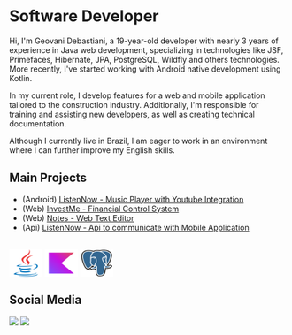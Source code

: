 # Software Developer
Hi, I'm Geovani Debastiani, a 19-year-old developer with nearly 3 years of experience in Java web development, specializing in technologies like JSF, Primefaces, Hibernate, JPA, PostgreSQL, Wildfly and others technologies. More recently, I've started working with Android native development using Kotlin.

In my current role, I develop features for a web and mobile application tailored to the construction industry. Additionally, I'm responsible for training and assisting new developers, as well as creating technical documentation. 

Although I currently live in Brazil, I am eager to work in an environment where I can further improve my English skills.

## Main Projects
+ (Android) <a href="https://github.com/GeovaniTech/ListenNow-App" target="_blank">ListenNow  - Music Player with Youtube Integration</a> <br>
+ (Web) <a href="https://github.com/GeovaniTech/investme" target="_blank">InvestMe - Financial Control System</a> <br>
+ (Web) <a href="https://github.com/GeovaniTech/notes" target="_blank">Notes - Web Text Editor</a> <br>
+ (Api) <a href="https://github.com/GeovaniTech/ListenNow-Api" target="_blank">ListenNow - Api to communicate with Mobile Application</a> <br>
<div style="display: inline_block"><br>
  <img align="center" alt="Python" height="50" width="60" src="https://raw.githubusercontent.com/devicons/devicon/master/icons/java/java-original.svg">
  <img align="center" alt="Python" height="50" width="60" src="https://raw.githubusercontent.com/devicons/devicon/master/icons/kotlin/kotlin-original.svg">
  <img align="center" alt="VScode" height="50" width="60" src="https://raw.githubusercontent.com/devicons/devicon/master/icons/postgresql/postgresql-original.svg">
</div>

## Social Media

<div> 
  <a href="https://www.linkedin.com/in/geovani-debastiani" target="_blank"><img src="https://img.shields.io/badge/-LinkedIn-%230077B5?style=for-the-badge&logo=linkedin&logoColor=white" target="_blank"></a>
  <a href = "mailto:geovanidebastiani32@gmail.com"><img src="https://img.shields.io/badge/-Gmail-%23333?style=for-the-badge&logo=gmail&logoColor=white" target="_blank"></a>
</div>
